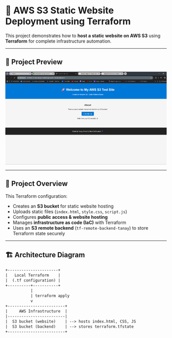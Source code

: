 # 🚀 AWS S3 Static Website Deployment using Terraform

This project demonstrates how to **host a static website on AWS S3** using **Terraform** for complete infrastructure automation.

---

## 📸 Project Preview

![Deployed Site Screenshot](photo/site-url.png)

---

## 🧠 Project Overview

This Terraform configuration:
- Creates an **S3 bucket** for static website hosting  
- Uploads static files (`index.html`, `style.css`, `script.js`)  
- Configures **public access & website hosting**  
- Manages **infrastructure as code (IaC)** with Terraform  
- Uses an **S3 remote backend** (`tf-remote-backend-tanay`) to store Terraform state securely  

---

## 🏗️ Architecture Diagram

```text
+----------------------+
|   Local Terraform    |
|  (.tf configuration) |
+----------+-----------+
           |
           | terraform apply
           v
+-------------------------+
|     AWS Infrastructure  |
|-------------------------|
|  S3 bucket (website)    | --> hosts index.html, CSS, JS
|  S3 bucket (backend)    | --> stores terraform.tfstate
+-------------------------+
